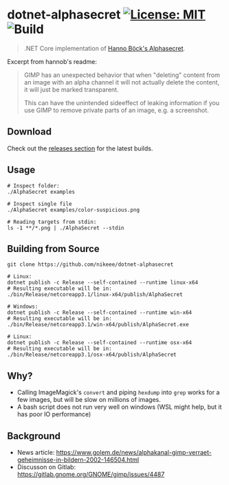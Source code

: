 # dotnet-alphasecret [![License: MIT](https://img.shields.io/badge/License-MIT-blue.svg)](https://raw.githubusercontent.com/nikeee/dotnet-alphasecret/master/LICENSE) ![Build](https://github.com/nikeee/dotnet-alphasecret/workflows/Build/badge.svg)
> .NET Core implementation of [Hanno Böck's Alphasecret](https://github.com/hannob/alphasecret).

Excerpt from hannob's readme:
> GIMP has an unexpected behavior that when "deleting" content from an image with an alpha channel it will not actually delete the content, it will just be marked transparent.
>
> This can have the unintended sideeffect of leaking information if you use GIMP to remove private parts of an image, e.g. a screenshot.

## Download
Check out the [releases section](https://github.com/nikeee/dotnet-alphasecret/releases) for the latest builds.

## Usage
```
# Inspect folder:
./AlphaSecret examples

# Inspect single file
./AlphaSecret examples/color-suspicious.png

# Reading targets from stdin:
ls -1 **/*.png | ./AlphaSecret --stdin
```

## Building from Source
```
git clone https://github.com/nikeee/dotnet-alphasecret

# Linux:
dotnet publish -c Release --self-contained --runtime linux-x64
# Resulting executable will be in:
./bin/Release/netcoreapp3.1/linux-x64/publish/AlphaSecret

# Windows:
dotnet publish -c Release --self-contained --runtime win-x64
# Resulting executable will be in:
./bin/Release/netcoreapp3.1/win-x64/publish/AlphaSecret.exe

# Linux:
dotnet publish -c Release --self-contained --runtime osx-x64
# Resulting executable will be in:
./bin/Release/netcoreapp3.1/osx-x64/publish/AlphaSecret
```

## Why?
- Calling ImageMagick's `convert` and piping `hexdump` into `grep` works for a few images, but will be slow on millions of images.
- A bash script does not run very well on windows (WSL might help, but it has poor IO performance)

## Background
- News article: https://www.golem.de/news/alphakanal-gimp-verraet-geheimnisse-in-bildern-2002-146504.html
- Discusson on Gitlab: https://gitlab.gnome.org/GNOME/gimp/issues/4487
